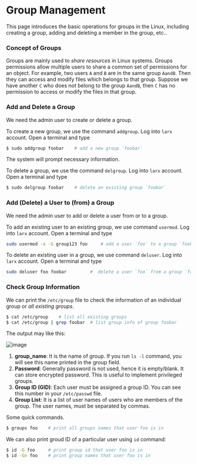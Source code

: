 # Group Management 

This page introduces the basic operations for groups in the Linux, including creating a group, adding and deleting a member in the group, etc..


### Concept of Groups

Groups are mainly used to *share resources* in Linux systems. Groups permissions allow multiple users to share a common set of permissions for an object. For example, two users `A` and `B` are in the same group `AandB`. Then they can access and modify files which belongs to that group. Suppose we have another `C` who does not belong to the group `AandB`, then `C` has no permission to access or modify the files in that group.



### Add and Delete a Group 

We need the admin user to create or delete a group.

To create a new group, we use the command `addgroup`. Log into `larx` account. Open a terminal and type

```bash
$ sudo addgroup foobar    # add a new group `foobar`
```

The system will prompt necessary information.

To delete a group, we use the command `delgroup`. Log into `larx` account. Open a terminal and type

```bash
$ sudo delgroup foobar    # delete an existing group `foobar`
```


### Add (Delete) a User to (from) a Group

We need the admin user to add or delete a user from or to a group. 

To add an existing user to an existing group, we use command `usermod`. Log into `larx` account. Open a terminal and type

```bash
sudo usermod -a -G group123 foo     # add a user `foo` to a group `foobar`
```

To delete an existing user in a group, we use command `deluser`. Log into `larx` account. Open a terminal and type

```bash
sudo deluser foo foobar         #  delete a user `foo` from a group `foobar`
```


### Check Group Information
We can print the `/etc/group` file to check the information of an individual group or *all existing groups*.

```bash
$ cat /etc/group	# list all existing groups
$ cat /etc/group | grep foobar 	# list group info of group foobar
```

The output may like this:

![image](https://www.cyberciti.biz/media/new/faq/2006/02/etc_group_file.jpg)

1. **group_name**: It is the name of group. If you run `ls -l` command, you will see this name printed in the group field.
2. **Password**: Generally password is not used, hence it is empty/blank. It can store encrypted password. This is useful to implement privileged groups.
3. **Group ID (GID)**: Each user must be assigned a group ID. You can see this number in your `/etc/passwd` file.
4. **Group List**: It is a list of user names of users who are members of the group. The user names, must be separated by commas.



Some quick commands.

``` bash
$ groups foo 	# print all groups names that user foo is in
```

We can also print groud ID of a particular user using `id` command:

```bash
$ id -G foo 	# print group id that user foo is in
$ id -Gn foo 	# print group names that user foo is in
```

